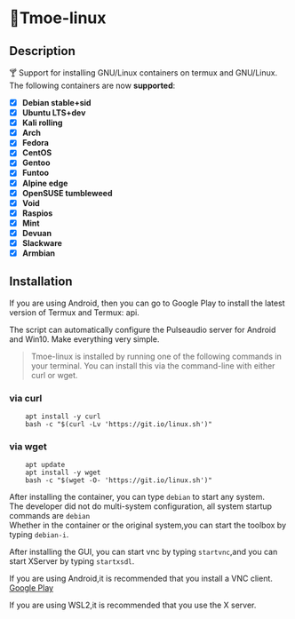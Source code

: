 # 🍭Tmoe-linux

## Description

🍸 Support for installing GNU/Linux containers on termux and GNU/Linux.  
The following containers are now **supported**:

- [x] **Debian stable+sid**
- [x] **Ubuntu LTS+dev**
- [x] **Kali rolling**
- [x] **Arch**
- [x] **Fedora**
- [x] **CentOS**
- [x] **Gentoo**
- [x] **Funtoo**
- [x] **Alpine edge**
- [x] **OpenSUSE tumbleweed**
- [x] **Void**
- [x] **Raspios**
- [x] **Mint**
- [x] **Devuan**
- [x] **Slackware**
- [x] **Armbian**

## Installation

If you are using Android, then you can go to Google Play to install the latest version of Termux and Termux: api.

The script can automatically configure the Pulseaudio server for Android and Win10. Make everything very simple.

> Tmoe-linux is installed by running one of the following commands in your terminal. You can install this via the command-line with either curl or wget.

### **via curl**

```shell
    apt install -y curl
    bash -c "$(curl -Lv 'https://git.io/linux.sh')"
```

### **via wget**

```shell
    apt update
    apt install -y wget
    bash -c "$(wget -O- 'https://git.io/linux.sh')"
```

After installing the container, you can type `debian` to start any system.  
The developer did not do multi-system configuration, all system startup commands are `debian`  
Whether in the container or the original system,you can start the toolbox by typing `debian-i`.

After installing the GUI, you can start vnc by typing `startvnc`,and you can start XServer by typing `startxsdl`.

If you are using Android,it is recommended that you install a VNC client.  
[Google Play](https://play.google.com/store/apps/details?id=com.realvnc.viewer.android)

If you are using WSL2,it is recommended that you use the X server.
